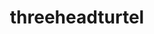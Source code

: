 ---
pid: mx111
title: threeheadturtel
location_transcription: At the Lab museum
coordinates: "[-75.163226734136, 39.955165123213]"
zipcode: 
gen_neighborhood: 
neighborhood: 
outside_phl: 
age: '11'
age_range: 6-13
instagram: 
image_file_name: mx_111.jpg
proposal_transcription: |-
  Monument Lab in real life

  and three headed turtle!
topic: Animals
topic_summary: '0'
type: Other No Form
keywords_other: 
credit: Jayanuh
image_labels: Monument Lab in real life
twitter: 
facebook: 
permalink: "/monuments/mx111/"
layout: item-page
---